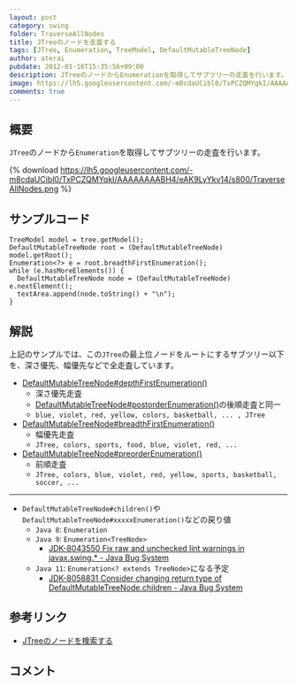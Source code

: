 ```yaml
---
layout: post
category: swing
folder: TraverseAllNodes
title: JTreeのノードを走査する
tags: [JTree, Enumeration, TreeModel, DefaultMutableTreeNode]
author: aterai
pubdate: 2012-01-16T15:35:56+09:00
description: JTreeのノードからEnumerationを取得してサブツリーの走査を行います。
image: https://lh5.googleusercontent.com/-m8cdaUCibl0/TxPCZQMYqkI/AAAAAAAABH4/eAK9LyYkv14/s800/TraverseAllNodes.png
comments: true
---
```

## 概要
`JTree`のノードから`Enumeration`を取得してサブツリーの走査を行います。

{% download https://lh5.googleusercontent.com/-m8cdaUCibl0/TxPCZQMYqkI/AAAAAAAABH4/eAK9LyYkv14/s800/TraverseAllNodes.png %}

## サンプルコード
<pre class="prettyprint"><code>TreeModel model = tree.getModel();
DefaultMutableTreeNode root = (DefaultMutableTreeNode) model.getRoot();
Enumeration&lt;?&gt; e = root.breadthFirstEnumeration();
while (e.hasMoreElements()) {
  DefaultMutableTreeNode node = (DefaultMutableTreeNode) e.nextElement();
  textArea.append(node.toString() + "\n");
}
</code></pre>

## 解説
上記のサンプルでは、この`JTree`の最上位ノードをルートにするサブツリー以下を、深さ優先、幅優先などで全走査しています。

- [DefaultMutableTreeNode#depthFirstEnumeration()](https://docs.oracle.com/javase/jp/8/docs/api/javax/swing/tree/DefaultMutableTreeNode.html#depthFirstEnumeration--)
    - 深さ優先走査
    - [DefaultMutableTreeNode#postorderEnumeration()](https://docs.oracle.com/javase/jp/8/docs/api/javax/swing/tree/DefaultMutableTreeNode.html#postorderEnumeration--)の後順走査と同一
    - `blue, violet, red, yellow, colors, basketball, ... , JTree`
- [DefaultMutableTreeNode#breadthFirstEnumeration()](https://docs.oracle.com/javase/jp/8/docs/api/javax/swing/tree/DefaultMutableTreeNode.html#breadthFirstEnumeration--)
    - 幅優先走査
    - `JTree, colors, sports, food, blue, violet, red, ...`
- [DefaultMutableTreeNode#preorderEnumeration()](https://docs.oracle.com/javase/jp/8/docs/api/javax/swing/tree/DefaultMutableTreeNode.html#preorderEnumeration--)
    - 前順走査
    - `JTree, colors, blue, violet, red, yellow, sports, basketball, soccer, ...`

<!-- dummy comment line for breaking list -->

- - - -
- `DefaultMutableTreeNode#children()`や`DefaultMutableTreeNode#xxxxxEnumeration()`などの戻り値
    - `Java 8`: `Enumeration`
    - `Java 9`: `Enumeration<TreeNode>`
        - [JDK-8043550 Fix raw and unchecked lint warnings in javax.swing.* - Java Bug System](https://bugs.openjdk.java.net/browse/JDK-8043550)
    - `Java 11`: `Enumeration<? extends TreeNode>`になる予定
        - [JDK-8058831 Consider changing return type of DefaultMutableTreeNode.children - Java Bug System](https://bugs.openjdk.java.net/browse/JDK-8058831)

<!-- dummy comment line for breaking list -->

## 参考リンク
- [JTreeのノードを検索する](https://ateraimemo.com/Swing/SearchBox.html)

<!-- dummy comment line for breaking list -->

## コメント
